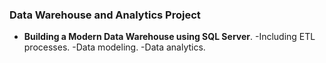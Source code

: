 ### Data Warehouse and Analytics Project
- **Building a Modern Data Warehouse using SQL Server**.
  -Including ETL processes.
  -Data modeling.
  -Data analytics.
